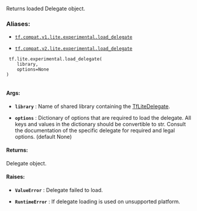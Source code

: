 Returns loaded Delegate object.



### Aliases:

- [ `tf.compat.v1.lite.experimental.load_delegate` ](/api_docs/python/tf/lite/experimental/load_delegate)

- [ `tf.compat.v2.lite.experimental.load_delegate` ](/api_docs/python/tf/lite/experimental/load_delegate)



```
 tf.lite.experimental.load_delegate(
    library,
    options=None
)
 
```



#### Args:

- **`library`** : Name of shared library containing the
[TfLiteDelegate](https://tensorflow.google.cn/lite/performance/delegates).

- **`options`** : Dictionary of options that are required to load the delegate. All
keys and values in the dictionary should be convertible to str. Consult
the documentation of the specific delegate for required and legal options.
(default None)



#### Returns:
Delegate object.



#### Raises:

- **`ValueError`** : Delegate failed to load.

- **`RuntimeError`** : If delegate loading is used on unsupported platform.

